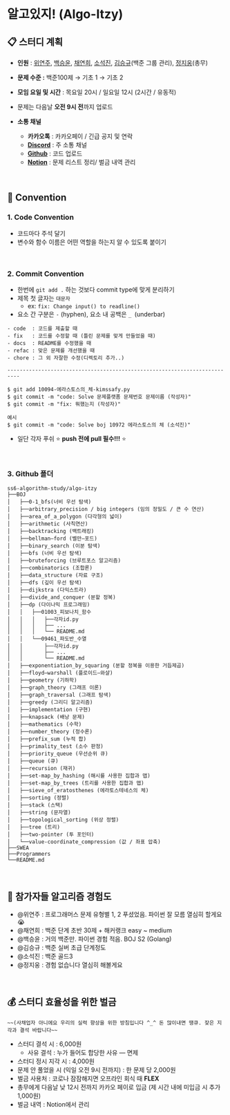 # 알고있지! (Algo-Itzy)

## 📋 스터디 계획

- **인원** : [위연주](https://github.com/Julia-we-s2), [백승윤](https://github.com/YoonBaek), [채연희](https://github.com/hing9u), [소석진](https://github.com/seokzin), [김승규](https://github.com/ed-kyu)(백준 그룹 관리), [정지웅](https://github.com/JiWoongJeong)(총무)
- **문제 수준 :** 백준100제 → 기초 1 → 기초 2
- **모임 요일 및 시간** : 목요일 20시 / 일요일 12시 (2시간 / 유동적)
- 문제는 다음날 **오전 9시 전**까지 업로드

- **소통 채널**
    - **카카오톡** : 카카오페이 / 긴급 공지 및 연락
    - [**Discord**](https://discord.gg/CTNYwBW8) : 주 소통 채널
    - [**Github**](https://github.com/ss6-algorithm-study/algo-itzy) : 코드 업로드
    - [**Notion**](https://www.notion.so/Algo-Itzy-ca5f3350ae5e42cdb487549170fa6f09) : 문제 리스트 정리/ 벌금 내역 관리



<br/>

## 📜 Convention

### 1. **Code Convention**

- 코드마다 주석 달기
- 변수와 함수 이름은 어떤 역할을 하는지 알 수 있도록 붙이기



</br>

### 2. **Commit Convention**

- 한번에 `git add .` 하는 것보다 commit type에 맞게 분리하기
- 제목 첫 글자는 `대문자`
  - ex: `fix: Change input() to readline()`
- 요소 간 구분은 `-` (hyphen), 요소 내 공백은 `_ `(underbar)

```
- code  : 코드를 제출할 때
- fix   : 코드를 수정할 때 (틀린 문제를 맞게 만들었을 때)
- docs  : README를 수정했을 때
- refac : 맞은 문제를 개선했을 때
- chore : 그 외 자잘한 수정(디렉토리 추가..)

--------------------------------------------------------------------------

$ git add 10094-에라스토스의_체-kimssafy.py
$ git commit -m "code: Solve 문제플랫폼 문제번호 문제이름 (작성자)"
$ git commit -m "fix: 뭐했는지 (작성자)"

예시
$ git commit -m "code: Solve boj 10972 에라스토스의 체 (소석진)"
```

- 일단 각자 푸쉬 ⭐ **push 전에 pull 필수!!!** ⭐



</br>

### 3. Github 폴더

```
ss6-algorithm-study/algo-itzy
├──BOJ
│   ├──0-1_bfs(너비 우선 탐색)	
│   ├──arbitrary_precision / big integers (임의 정밀도 / 큰 수 연산)	
│   ├──area_of_a_polygon (다각형의 넓이)	
│   ├──arithmetic (사칙연산)	
│   ├──backtracking (백트래킹)	
│   ├──bellman–ford (벨만–포드)	
│   ├──binary_search (이분 탐색)	
│   ├──bfs (너비 우선 탐색)	
│   ├──bruteforcing (브루트포스 알고리즘)	
│   ├──combinatorics (조합론)	
│   ├──data_structure (자료 구조)	
│   ├──dfs (깊이 우선 탐색)	
│   ├──dijkstra (다익스트라)	
│   ├──divide_and_conquer (분할 정복)	
│   ├──dp (다이나믹 프로그래밍)
│   │   ├──01003_피보나치_함수
│   │   │   ├──각자id.py
│   │   │   ├── ...
│   │   │   └── README.md
│   │   └──09461_파도반_수열
│   │       ├──각자id.py
│   │       ├── ...
│   │       └── README.md
│   ├──exponentiation_by_squaring (분할 정복을 이용한 거듭제곱)	
│   ├──floyd–warshall (플로이드–와샬)	
│   ├──geometry (기하학)	
│   ├──graph_theory (그래프 이론)	
│   ├──graph_traversal (그래프 탐색)	
│   ├──greedy (그리디 알고리즘)	
│   ├──implementation (구현)	
│   ├──knapsack (배낭 문제)	
│   ├──mathematics (수학)	
│   ├──number_theory (정수론)	
│   ├──prefix_sum (누적 합)	
│   ├──primality_test (소수 판정)	
│   ├──priority_queue (우선순위 큐)	
│   ├──queue (큐)	
│   ├──recursion (재귀)	
│   ├──set-map_by_hashing (해시를 사용한 집합과 맵)	
│   ├──set-map_by_trees (트리를 사용한 집합과 맵)	
│   ├──sieve_of_eratosthenes (에라토스테네스의 체)	
│   ├──sorting (정렬)	
│   ├──stack (스택)	
│   ├──string (문자열)	
│   ├──topological_sorting (위상 정렬)	
│   ├──tree (트리)	
│   ├──two-pointer (투 포인터)	
│   └──value-coordinate_compression (값 / 좌표 압축)
├──SWEA
├──Programmers
└──README.md
```



</br>

## 🙆 **참가자들 알고리즘 경험도**

- @위연주  : 프로그래머스 문제 유형별 1, 2 푸셨었음. 파이썬 잘 모름 열심히 할게요😭
- @채연희  : 백준 단계 초반 30제 + 해커랭크 easy ~ medium
- @백승윤  : 거의 백준만. 파이썬 경험 적음. BOJ S2 (Golang)
- @김승규  : 백준 실버 초급 단계정도
- @소석진  : 백준 골드3
- @정지웅  : 경험 없습니다 열심히 해볼게요



</br>

## 💰 스터디 효율성을 위한 벌금

    ~~(사채업자 아니에요 우리의 실력 향상을 위한 방침입니다 ^_^ 돈 많이내면 땡큐. 잦은 지각과 결석 바랍니다~~

- 스터디 결석 시 : 6,000원
    - 사유 결석 : 누가 들어도 합당한 사유 — 면제
- 스터디 정시 지각 시 : 4,000원
- 문제 안 풀었을 시 (익일 오전 9시 전까지) : 한 문제 당 2,000원
- 벌금 사용처 : 코로나 잠잠해지면 오프라인 회식 때 **FLEX**
- 총무에게 다음날 낮 12시 전까지 카카오 페이로 입금 (제 시간 내에 미입금 시 추가 1,000원)
- 벌금 내역 : Notion에서 관리
